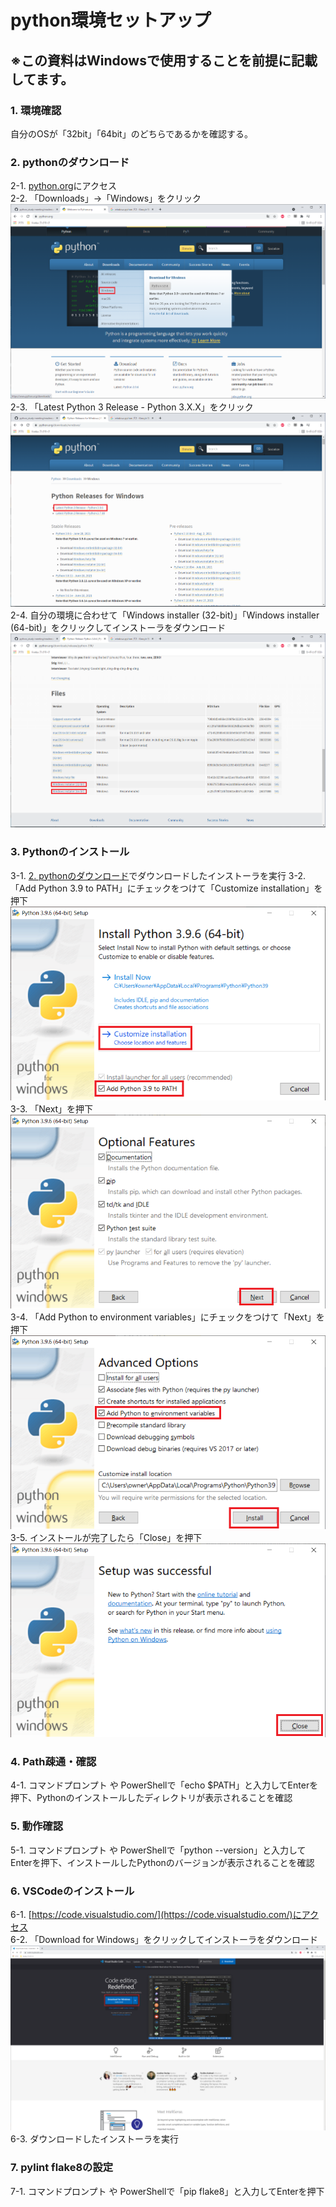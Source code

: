# python環境セットアップ
## ※この資料はWindowsで使用することを前提に記載してます。


### 1. 環境確認
   自分のOSが「32bit」「64bit」のどちらであるかを確認する。
### 2. pythonのダウンロード
   2-1. [python.org]([https://www.python.org/)にアクセス  
   2-2. 「Downloads」→「Windows」をクリック
![python.org](./img/2-1.png)
    2-3. 「Latest Python 3 Release - Python 3.X.X」をクリック
![Letest Windows](./img/2-2.png)
    2-4. 自分の環境に合わせて「Windows installer (32-bit)」「Windows installer (64-bit)」をクリックしてインストーラをダウンロード
![pythonDL](img/2-3.png)
### 3. Pythonのインストール
   3-1. [2. pythonのダウンロード](#2-pythonのダウンロード)でダウンロードしたインストーラを実行
   3-2. 「Add Python 3.9 to PATH」にチェックをつけて「Customize installation」を押下
![Pythonインストール-1](img/3-1.png)
   3-3. 「Next」を押下
![Pythonインストール-2](img/3-2.png)
   3-4. 「Add Python to environment variables」にチェックをつけて「Next」を押下
![Pythonインストール-3](img/3-3.png)
   3-5. インストールが完了したら「Close」を押下
![Pythonインストール-4](img/3-4.png)
### 4. Path疎通・確認
   4-1. コマンドプロンプト や PowerShellで「echo $PATH」と入力してEnterを押下、Pythonのインストールしたディレクトリが表示されることを確認
### 5. 動作確認
   5-1. コマンドプロンプト や PowerShellで「python --version」と入力してEnterを押下、インストールしたPythonのバージョンが表示されることを確認
### 6. VSCodeのインストール
   6-1. [https://code.visualstudio.com/](https://code.visualstudio.com/)にアクセス  
   6-2. 「Download for Windows」をクリックしてインストーラをダウンロード
![VSCodeInstaller](./img/6-1.png)
   6-3. ダウンロードしたインストーラを実行
### 7. pylint flake8の設定
   7-1. コマンドプロンプト や PowerShellで「pip flake8」と入力してEnterを押下
